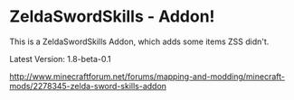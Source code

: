 ZeldaSwordSkills - Addon!
================
This is a ZeldaSwordSkills Addon, which adds some items ZSS didn't.

Latest Version: 1.8-beta-0.1

http://www.minecraftforum.net/forums/mapping-and-modding/minecraft-mods/2278345-zelda-sword-skills-addon
